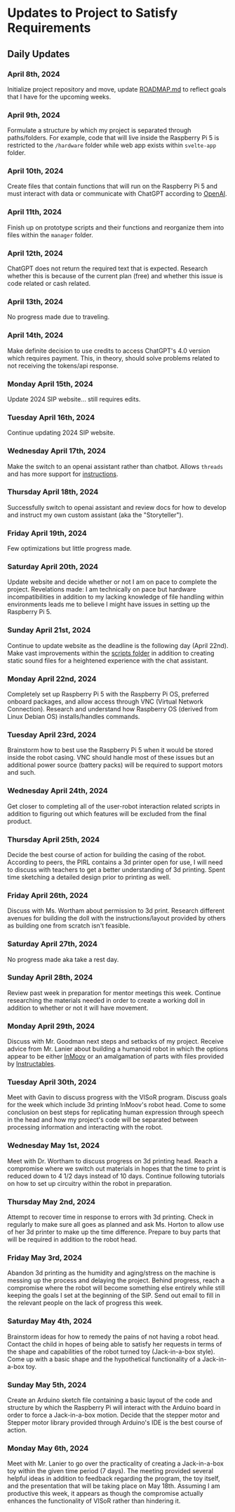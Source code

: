 # Updates to Project to Satisfy Requirements

## Daily Updates

### April 8th, 2024

Initialize project repository and move, update [ROADMAP.md](ROADMAP.md) to reflect goals that I have for the upcoming weeks.

### April 9th, 2024

Formulate a structure by which my project is separated through paths/folders. For example, code that will live inside the Raspberry Pi 5 is restricted to the `/hardware` folder while web app exists within `svelte-app` folder.

### April 10th, 2024

Create files that contain functions that will run on the Raspberry Pi 5 and must interact with data or communicate with ChatGPT according to [OpenAI](https://platform.openai.com/docs/guides/text-generation).

### April 11th, 2024

Finish up on prototype scripts and their functions and reorganize them into files within the `manager` folder.

### April 12th, 2024

ChatGPT does not return the required text that is expected. Research whether this is because of the current plan (free) and whether this issue is code related or cash related.

### April 13th, 2024

No progress made due to traveling.

### April 14th, 2024

Make definite decision to use credits to access ChatGPT's 4.0 version which requires payment. This, in theory, should solve problems related to not receiving the tokens/api response.

### Monday April 15th, 2024

Update 2024 SIP website... still requires edits.

### Tuesday April 16th, 2024

Continue updating 2024 SIP website.

### Wednesday April 17th, 2024

Make the switch to an openai assistant rather than chatbot. Allows `threads` and has more support for [instructions](https://platform.openai.com/docs/assistants/how-it-works).

### Thursday April 18th, 2024

Successfully switch to openai assistant and review docs for how to develop and instruct my own custom assistant (aka the "Storyteller").

### Friday April 19th, 2024

Few optimizations but little progress made.

### Saturday April 20th, 2024

Update website and decide whether or not I am on pace to complete the project. Revelations made: I am technically on pace but hardware incompatibilities in addition to my lacking knowledge of file handling within environments leads me to believe I might have issues in setting up the Raspberry Pi 5.

### Sunday April 21st, 2024

Continue to update website as the deadline is the following day (April 22nd). Make vast improvements within the [scripts folder](project/hardware/manager/scripts) in addition to creating static sound files for a heightened experience with the chat assistant.

### Monday April 22nd, 2024

Completely set up Raspberry Pi 5 with the Raspberry Pi OS, preferred onboard packages, and allow access through VNC (Virtual Network Connection). Research and understand how Raspberry OS (derived from Linux Debian OS) installs/handles commands.

### Tuesday April 23rd, 2024

Brainstorm how to best use the Raspberry Pi 5 when it would be stored inside the robot casing. VNC should handle most of these issues but an additional power source (battery packs) will be required to support motors and such.

### Wednesday April 24th, 2024

Get closer to completing all of the user-robot interaction related scripts in addition to figuring out which features will be excluded from the final product.

### Thursday April 25th, 2024

Decide the best course of action for building the casing of the robot. According to peers, the PIRL contains a 3d printer open for use, I will need to discuss with teachers to get a better understanding of 3d printing. Spent time sketching a detailed design prior to printing as well.

### Friday April 26th, 2024

Discuss with Ms. Wortham about permission to 3d print. Research different avenues for building the doll with the instructions/layout provided by others as building one from scratch isn't feasible.

### Saturday April 27th, 2024

No progress made aka take a rest day.

### Sunday April 28th, 2024

Review past week in preparation for mentor meetings this week. Continue researching the materials needed in order to create a working doll in addition to whether or not it will have movement.

### Monday April 29th, 2024

Discuss with Mr. Goodman next steps and setbacks of my project. Receive advice from Mr. Lanier about building a humanoid robot in which the options appear to be either [InMoov](https://inmoov.fr) or an amalgamation of parts with files provided by [Instructables](https://instructables.com).

### Tuesday April 30th, 2024

Meet with Gavin to discuss progress with the VISoR program. Discuss goals for the week which include 3d printing InMoov's robot head. Come to some conclusion on best steps for replicating human expression through speech in the head and how my project's code will be separated between processing information and interacting with the robot.

### Wednesday May 1st, 2024

Meet with Dr. Wortham to discuss progress on 3d printing head. Reach a compromise where we switch out materials in hopes that the time to print is reduced down to 4 1/2 days instead of 10 days. Continue following tutorials on how to set up circuitry within the robot in preparation.

### Thursday May 2nd, 2024

Attempt to recover time in response to errors with 3d printing. Check in regularly to make sure all goes as planned and ask Ms. Horton to allow use of her 3d printer to make up the time difference. Prepare to buy parts that will be required in addition to the robot head.

### Friday May 3rd, 2024

Abandon 3d printing as the humidity and aging/stress on the machine is messing up the process and delaying the project. Behind progress, reach a compromise where the robot will become something else entirely while still keeping the goals I set at the beginning of the SIP. Send out email to fill in the relevant people on the lack of progress this week.

### Saturday May 4th, 2024

Brainstorm ideas for how to remedy the pains of not having a robot head. Contact the child in hopes of being able to satisfy her requests in terms of the shape and capabilities of the robot turned toy (Jack-in-a-box style). Come up with a basic shape and the hypothetical functionality of a Jack-in-a-box toy.

### Sunday May 5th, 2024

Create an Arduino sketch file containing a basic layout of the code and structure by which the Raspberry Pi will interact with the Arduino board in order to force a Jack-in-a-box motion. Decide that the stepper motor and Stepper motor library provided through Arduino's IDE is the best course of action.

### Monday May 6th, 2024

Meet with Mr. Lanier to go over the practicality of creating a Jack-in-a-box toy within the given time period (7 days). The meeting provided several helpful ideas in addition to feedback regarding the program, the toy itself, and the presentation that will be taking place on May 18th. Assuming I am productive this week, it appears as though the compromise actually enhances the functionality of VISoR rather than hindering it.

